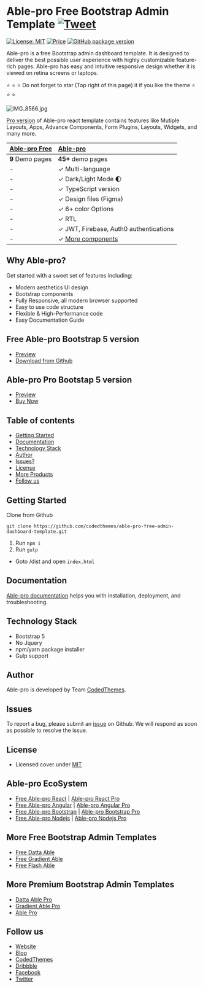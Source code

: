# Able-pro Free Bootstrap Admin Template [![Tweet](https://img.shields.io/twitter/url/http/shields.io.svg?style=social)](https://twitter.com/intent/tweet?text=Get%20Berry%20React%20-%20The%20most%20beautiful%20Material%20designed%20Admin%20Dashboard%20Template%20&url=https://ableproadmin.com&via=codedthemes&hashtags=bootstrap,webdev,developers,javascript)

[![License: MIT](https://img.shields.io/badge/License-MIT-yellow.svg)](https://opensource.org/licenses/MIT)
[![Price](https://img.shields.io/badge/price-FREE-0098f7.svg)](https://github.com/codedthemes/able-pro-free-admin-dashboard-template/blob/master/LICENSE)
[![GitHub package version](https://img.shields.io/github/package-json/v/codedthemes/able-pro-free-admin-dashboard-template)](https://github.com/codedthemes/able-pro-free-admin-dashboard-template/)


Able-pro is a free Bootstrap admin dashboard template. It is designed to deliver the best possible user experience with highly customizable feature-rich pages. Able-pro has easy and intuitive responsive design whether it is viewed on retina screens or laptops.

:star: :star: :star: Do not forget to star (Top right of this page) it if you like the theme  :star: :star: :star:

![IMG_8566.jpg](https://berrydashboard.io/imp-images/berry-github-free-bootstrap-repo-1.jpg)


[Pro version](https://codedthemes.com/item/berry-bootstrap-5-admin-template/) of Able-pro react template contains features like Mutiple Layouts, Apps, Advance Components, Form Plugins, Layouts, Widgets, and many more.

| [Able-pro Free](https://ableproadmin.com/bootstrap/free/)    | [Able-pro](https://themeforest.net/item/able-pro-responsive-bootstrap-4-admin-template/19300403) |
| ---------------------------------------------------------------------------------------- | :------------------------------------------------------------------------|
| **9** Demo pages                                                                         | **45+** demo pages                                                       |
| -                                                                                        | ✓ Multi-language                                                         |
| -                                                                                        | ✓ Dark/Light Mode 🌓                                                    |
| -                                                                                        | ✓ TypeScript version                                                     |
| -                                                                                        | ✓ Design files (Figma)                                                   |
| -                                                                                        | ✓ 6+ color Options                                                       |
| -                                                                                        | ✓ RTL                                                                    |
| -                                                                                        | ✓ JWT, Firebase, Auth0 authentications                                   |
| -                                                                                        | ✓ [More components](https://themeforest.net/item/able-pro-responsive-bootstrap-4-admin-template/19300403)         |  


## Why Able-pro?

Get started with a sweet set of features including:

 * Modern aesthetics UI design
 * Bootstrap components
 * Fully Responsive, all modern browser supported
 * Easy to use code structure
 * Flexible & High-Performance code
 * Easy Documentation Guide

## Free Able-pro Bootstrap 5 version

 - [Preview](https://ableproadmin.com/bootstrap/free/)
 - [Download from Github](https://github.com/codedthemes/able-pro-free-admin-dashboard-template)
 
## Able-pro Pro Bootstap 5 version

 - [Preview](https://ableproadmin.com/bootstrap/default/dashboard/index.html)
 - [Buy Now](https://themeforest.net/item/able-pro-responsive-bootstrap-4-admin-template/19300403)

## Table of contents

 * [Getting Started](#getting-started)
 * [Documentation](#documentation)
 * [Technology Stack](#technology-stack)
 * [Author](#author)
 * [Issues?](#issues)
 * [License](#license)
 * [More Products](#more-free-react-material-admin-templates)
 * [Follow us](#follow-us)
 
## Getting Started

Clone from Github 
```
git clone https://github.com/codedthemes/able-pro-free-admin-dashboard-template.git
```
1. Run `npm i`
2. Run `gulp`

- Goto /dist and open `index.html`

## Documentation

[Able-pro documentation](https://codedthemes.gitbook.io/able-pro-bootstrap/) helps you with installation, deployment, and troubleshooting.

## Technology Stack

 - Bootstrap 5
 - No Jquery
 - npm/yarn package installer
 - Gulp support

## Author

Able-pro is developed by Team [CodedThemes](https://codedthemes.com).

## Issues

To report a bug, please submit an [issue](https://github.com/codedthemes/able-pro-free-admin-dashboard-template/issues) on Github. We will respond as soon as possible to resolve the issue.

## License

 - Licensed cover under [MIT](https://github.com/codedthemes/datta-able-bootstrap-dashboard/blob/master/LICENSE)

## Able-pro EcoSystem

 - [Free Able-pro React](https://github.com/codedthemes/berry-free-react-admin-template) | [Able-pro React Pro](https://mui.com/store/items/berry-react-material-admin/)
 - [Free Able-pro Angular](https://github.com/codedthemes/berry-free-angular-admin-template) | [Able-pro Angular Pro](https://codedthemes.com/item/berry-angular-admin-dashboard-template/)
 - [Free Able-pro Bootstrap](https://github.com/codedthemes/berry-free-bootstrap-admin-template) | [Able-pro Bootstrap Pro](https://codedthemes.com/item/berry-bootstrap-5-admin-template/)
 - [Free Able-pro Nodejs](https://appseed.us/product/react-node-js-berry-dashboard) | [Able-pro Nodejs Pro](https://appseed.us/full-stack/react-berry-dashboard)


## More Free Bootstrap Admin Templates

 - [Free Datta Able](https://codedthemes.com/item/datta-able-bootstrap-lite/)
 - [Free Gradient Able](https://codedthemes.com/item/gradient-able-bootstrap-lite/)
 - [Free Flash Able](https://codedthemes.com/item/flash-able-free-admin-template/)

## More Premium Bootstrap Admin Templates

 - [Datta Able Pro](https://codedthemes.com/item/datta-able-bootstrap-admin-template/)
 - [Gradient Able Pro](https://codedthemes.com/item/gradient-able-admin-template/)
 - [Able Pro](https://themeforest.net/item/able-pro-responsive-bootstrap-4-admin-template/19300403)
 
## Follow us
 - [Website](https://ableproadmin.com/)
 - [Blog](https://blog.berrydashboard.io)
 - [CodedThemes](https://codedthemes.com)
 - [Dribbble](https://dribbble.com/codedthemes)
 - [Facebook](https://www.facebook.com/codedthemes)
 - [Twitter](https://twitter.com/codedthemes)
